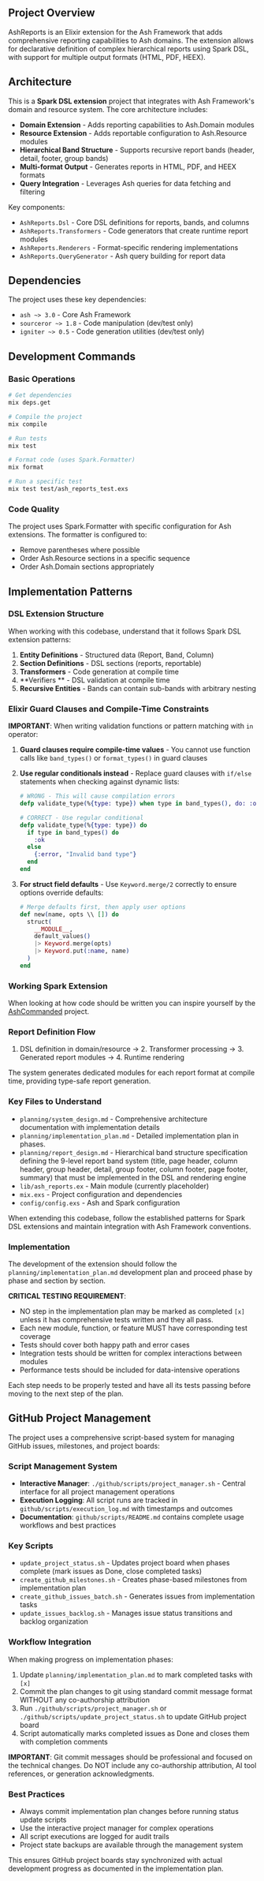 
## Project Overview

AshReports is an Elixir extension for the Ash Framework that adds comprehensive reporting capabilities to Ash domains. The extension allows for declarative definition of complex hierarchical reports using Spark DSL, with support for multiple output formats (HTML, PDF, HEEX).

## Architecture

This is a **Spark DSL extension** project that integrates with Ash Framework's domain and resource system. The core architecture includes:

- **Domain Extension** - Adds reporting capabilities to Ash.Domain modules
- **Resource Extension** - Adds reportable configuration to Ash.Resource modules  
- **Hierarchical Band Structure** - Supports recursive report bands (header, detail, footer, group bands)
- **Multi-format Output** - Generates reports in HTML, PDF, and HEEX formats
- **Query Integration** - Leverages Ash queries for data fetching and filtering

Key components:
- `AshReports.Dsl` - Core DSL definitions for reports, bands, and columns
- `AshReports.Transformers` - Code generators that create runtime report modules
- `AshReports.Renderers` - Format-specific rendering implementations
- `AshReports.QueryGenerator` - Ash query building for report data

## Dependencies

The project uses these key dependencies:
- `ash ~> 3.0` - Core Ash Framework
- `sourceror ~> 1.8` - Code manipulation (dev/test only)
- `igniter ~> 0.5` - Code generation utilities (dev/test only)

## Development Commands

### Basic Operations
```bash
# Get dependencies
mix deps.get

# Compile the project  
mix compile

# Run tests
mix test

# Format code (uses Spark.Formatter)
mix format

# Run a specific test
mix test test/ash_reports_test.exs
```

### Code Quality
The project uses Spark.Formatter with specific configuration for Ash extensions. The formatter is configured to:
- Remove parentheses where possible
- Order Ash.Resource sections in a specific sequence
- Order Ash.Domain sections appropriately

## Implementation Patterns

### DSL Extension Structure
When working with this codebase, understand that it follows Spark DSL extension patterns:

1. **Entity Definitions** - Structured data (Report, Band, Column)
2. **Section Definitions** - DSL sections (reports, reportable)  
3. **Transformers** - Code generation at compile time
4. **Verifiers ** - DSL validation at compile time
5. **Recursive Entities** - Bands can contain sub-bands with arbitrary nesting

### Elixir Guard Clauses and Compile-Time Constraints

**IMPORTANT**: When writing validation functions or pattern matching with `in` operator:

1. **Guard clauses require compile-time values** - You cannot use function calls like `band_types()` or `format_types()` in guard clauses
2. **Use regular conditionals instead** - Replace guard clauses with `if/else` statements when checking against dynamic lists:
   ```elixir
   # WRONG - This will cause compilation errors
   defp validate_type(%{type: type}) when type in band_types(), do: :ok
   
   # CORRECT - Use regular conditional
   defp validate_type(%{type: type}) do
     if type in band_types() do
       :ok
     else
       {:error, "Invalid band type"}
     end
   end
   ```

3. **For struct field defaults** - Use `Keyword.merge/2` correctly to ensure options override defaults:
   ```elixir
   # Merge defaults first, then apply user options
   def new(name, opts \\ []) do
     struct(
       __MODULE__,
       default_values()
       |> Keyword.merge(opts)
       |> Keyword.put(:name, name)
     )
   end
   ```

### Working Spark Extension

When looking at how code should be written you can inspire yourself by the [AshCommanded](https://github.com/accountex-org/ash_commanded) project.

### Report Definition Flow
1. DSL definition in domain/resource → 2. Transformer processing → 3. Generated report modules → 4. Runtime rendering

The system generates dedicated modules for each report format at compile time, providing type-safe report generation.

### Key Files to Understand

- `planning/system_design.md` - Comprehensive architecture documentation with implementation details
- `planning/implementation_plan.md` - Detailed implementation plan in phases.
- `planning/report_design.md` - Hierarchical band structure specification defining the 9-level report band system (title, page header, column header, group header, detail, group footer, column footer, page footer, summary) that must be implemented in the DSL and rendering engine
- `lib/ash_reports.ex` - Main module (currently placeholder)
- `mix.exs` - Project configuration and dependencies
- `config/config.exs` - Ash and Spark configuration

When extending this codebase, follow the established patterns for Spark DSL extensions and maintain integration with Ash Framework conventions.

### Implementation 
The development of the extension should follow the `planning/implementation_plan.md` development plan and proceed
phase by phase and section by section. 

**CRITICAL TESTING REQUIREMENT**: 
- NO step in the implementation plan may be marked as completed `[x]` unless it has comprehensive tests written and they all pass.
- Each new module, function, or feature MUST have corresponding test coverage
- Tests should cover both happy path and error cases
- Integration tests should be written for complex interactions between modules
- Performance tests should be included for data-intensive operations

Each step needs to be properly tested and have all its tests passing before moving to the next step of the plan.

## GitHub Project Management

The project uses a comprehensive script-based system for managing GitHub issues, milestones, and project boards:

### Script Management System
- **Interactive Manager**: `./github/scripts/project_manager.sh` - Central interface for all project management operations
- **Execution Logging**: All script runs are tracked in `github/scripts/execution_log.md` with timestamps and outcomes
- **Documentation**: `github/scripts/README.md` contains complete usage workflows and best practices

### Key Scripts
- `update_project_status.sh` - Updates project board when phases complete (mark issues as Done, close completed tasks)
- `create_github_milestones.sh` - Creates phase-based milestones from implementation plan
- `create_github_issues_batch.sh` - Generates issues from implementation tasks
- `update_issues_backlog.sh` - Manages issue status transitions and backlog organization

### Workflow Integration
When making progress on implementation phases:
1. Update `planning/implementation_plan.md` to mark completed tasks with `[x]`
2. Commit the plan changes to git using standard commit message format WITHOUT any co-authorship attribution
3. Run `./github/scripts/project_manager.sh` or `./github/scripts/update_project_status.sh` to update GitHub project board
4. Script automatically marks completed issues as Done and closes them with completion comments

**IMPORTANT**: Git commit messages should be professional and focused on the technical changes. Do NOT include any co-authorship attribution, AI tool references, or generation acknowledgments.

### Best Practices
- Always commit implementation plan changes before running status update scripts
- Use the interactive project manager for complex operations
- All script executions are logged for audit trails
- Project state backups are available through the management system

This ensures GitHub project boards stay synchronized with actual development progress as documented in the implementation plan.


